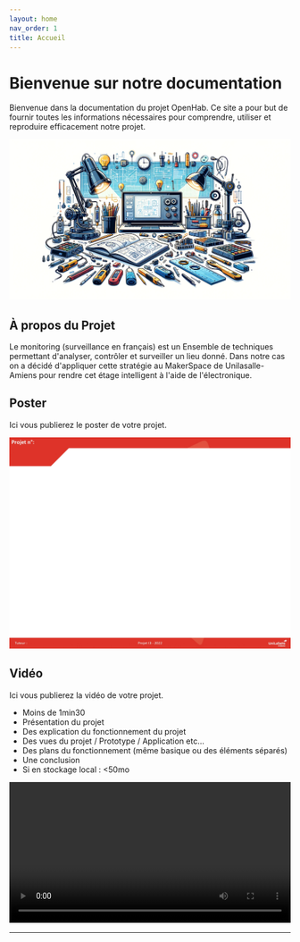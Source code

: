 ```yaml
---
layout: home
nav_order: 1
title: Accueil
---
```


# Bienvenue sur notre documentation

Bienvenue dans la documentation du projet OpenHab. Ce site a pour but de fournir toutes les informations nécessaires pour comprendre, utiliser et reproduire efficacement notre projet.

![Illustration vectorielle colorée avec un fond blanc, montrant un atelier équipé pour un projet de conception mécanique, électronique et informatique](images/illustration.png)

## À propos du Projet

Le monitoring (surveillance en français) est un Ensemble de techniques permettant d'analyser, contrôler et surveiller un lieu donné. Dans notre cas on a décidé d'appliquer cette stratégie au MakerSpace de Unilasalle-Amiens pour rendre cet étage intelligent à l'aide de l'électronique.

## Poster

Ici vous publierez le poster de votre projet.

![Poster projet](images/poster.jpg)

## Vidéo

Ici vous publierez la vidéo de votre projet.

- Moins de 1min30
- Présentation du projet
- Des explication du fonctionnement du projet
- Des vues du projet / Prototype / Application etc...
- Des plans du fonctionnement (même basique ou des éléments séparés)
- Une conclusion
- Si en stockage local : <50mo

<video src="images/intro_amiens.mp4" controls title="Title"  style="width: 100%;"></video>

---

